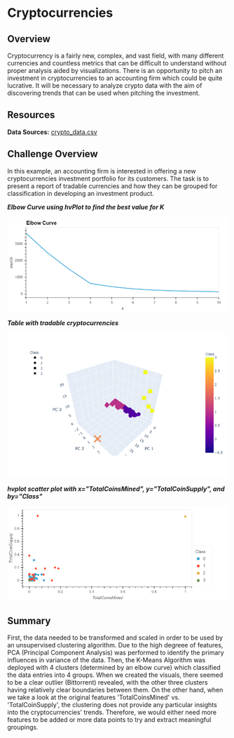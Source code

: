 # Cryptocurrencies

## Overview
Cryptocurrency is a fairly new, complex, and vast field, with many different currencies and countless metrics that can be difficult to understand without proper analysis aided by visualizations. There is an opportunity to pitch an investment in cryptocurrencies to an accounting firm which could be quite lucrative. It will be necessary to analyze crypto data with the aim of discovering trends that can be used when pitching the investment.

## Resources

**Data Sources:**
[crypto_data.csv](https://github.com/GloriaY007/Cryptocurrencies/blob/main/Challenge/Resources/crypto_data.csv)

## Challenge Overview
In this example, an accounting firm is interested in offering a new cryptocurrencies investment portfolio for its customers. The task is to present a report of tradable currencies and how they can be grouped for classification in developing an investment product.

***Elbow Curve using hvPlot to find the best value for K***

![Elbow Curve using hvPlot](https://github.com/GloriaY007/Cryptocurrencies/blob/main/Challenge/Resources/elbow%20curve.png)

***Table with tradable cryptocurrencies***

![Tradable cryptocurrencies](https://github.com/GloriaY007/Cryptocurrencies/blob/main/Challenge/Resources/3D%20Scatter%20with%20PCS%20Data.png)

***hvplot scatter plot with x="TotalCoinsMined", y="TotalCoinSupply", and by="Class"***

![hvplot](https://github.com/GloriaY007/Cryptocurrencies/blob/main/Challenge/Resources/hvplot.png)

## Summary
First, the data needed to be transformed and scaled in order to be used by an unsupervised clustering algorithm. Due to the high degreee of features, PCA (Principal Component Analysis) was performed to identify the primary influences in variance of the data. Then, the K-Means Algorithm was deployed with 4 clusters (determined by an elbow curve) which classified the data entries into 4 groups. When we created the visuals, there seemed to be a clear outlier (Bittorrent) revealed, with the other three clusters having relatively clear boundaries between them. On the other hand, when we take a look at the original features 'TotalCoinsMined' vs. 'TotalCoinSupply', the clustering does not provide any particular insights into the cryptocurrencies' trends. Therefore, we would either need more features to be added or more data points to try and extract meaningful groupings.
